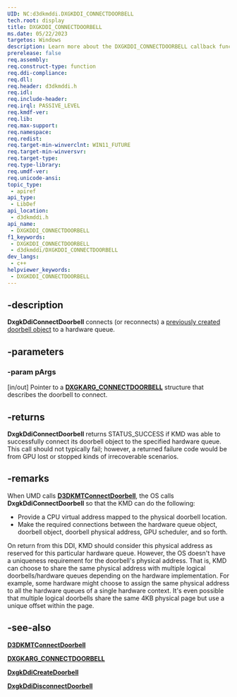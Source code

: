 ```yaml
---
UID: NC:d3dkmddi.DXGKDDI_CONNECTDOORBELL
tech.root: display
title: DXGKDDI_CONNECTDOORBELL
ms.date: 05/22/2023
targetos: Windows
description: Learn more about the DXGKDDI_CONNECTDOORBELL callback function.
prerelease: false
req.assembly: 
req.construct-type: function
req.ddi-compliance: 
req.dll: 
req.header: d3dkmddi.h
req.idl: 
req.include-header: 
req.irql: PASSIVE_LEVEL
req.kmdf-ver: 
req.lib: 
req.max-support: 
req.namespace: 
req.redist: 
req.target-min-winverclnt: WIN11_FUTURE
req.target-min-winversvr: 
req.target-type: 
req.type-library: 
req.umdf-ver: 
req.unicode-ansi: 
topic_type:
 - apiref
api_type:
 - LibDef
api_location:
 - d3dkmddi.h
api_name:
 - DXGKDDI_CONNECTDOORBELL
f1_keywords:
 - DXGKDDI_CONNECTDOORBELL
 - d3dkmddi/DXGKDDI_CONNECTDOORBELL
dev_langs:
 - c++
helpviewer_keywords:
 - DXGKDDI_CONNECTDOORBELL
---
```


## -description

**DxgkDdiConnectDoorbell** connects (or reconnects) a [previously created doorbell object](ns-d3dkmddi-dxgkarg_createdoorbell.md) to a hardware queue.

## -parameters

### -param pArgs

[in/out] Pointer to a [**DXGKARG_CONNECTDOORBELL**](ns-d3dkmddi-dxgkarg_connectdoorbell.md) structure that describes the doorbell to connect.

## -returns

**DxgkDdiConnectDoorbell** returns STATUS_SUCCESS if KMD was able to successfully connect its doorbell object to the specified hardware queue. This call should not typically fail; however, a returned failure code would be from GPU lost or stopped kinds of irrecoverable scenarios.

## -remarks

When UMD calls [**D3DKMTConnectDoorbell**](../d3dkmthk/nf-d3dkmthk-d3dkmtconnectdoorbell.md), the OS calls **DxgkDdiConnectDoorbell** so that the KMD can do the following:

* Provide a CPU virtual address mapped to the physical doorbell location.
* Make the required connections between the hardware queue object, doorbell object, doorbell physical address, GPU scheduler, and so forth.

On return from this DDI, KMD should consider this physical address as reserved for this particular hardware queue. However, the OS doesn't have a uniqueness requirement for the doorbell's physical address. That is, KMD can choose to share the same physical address with multiple logical doorbells/hardware queues depending on the hardware implementation. For example, some hardware might choose to assign the same physical address to all the hardware queues of a single hardware context. It's even possible that multiple logical doorbells share the same 4KB physical page but use a unique offset within the page.

## -see-also

[**D3DKMTConnectDoorbell**](../d3dkmthk/nf-d3dkmthk-d3dkmtconnectdoorbell.md)

[**DXGKARG_CONNECTDOORBELL**](ns-d3dkmddi-dxgkarg_connectdoorbell.md)

[**DxgkDdiCreateDoorbell**](nc-d3dkmddi-dxgkddi_createdoorbell.md)

[**DxgkDdiDisconnectDoorbell**](nc-d3dkmddi-dxgkddi_disconnectdoorbell.md)
